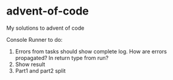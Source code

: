 # advent-of-code
My solutions to advent of code

Console Runner to do:
1. Errors from tasks should show complete log. How are errors propagated? In return type from run?
2. Show result
3. Part1 and part2 split